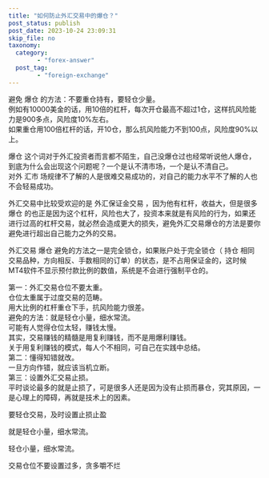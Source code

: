 ```yaml
---
title: "如何防止外汇交易中的爆仓？"
post_status: publish
post_date: 2023-10-24 23:09:31
skip_file: no
taxonomy:
  category:
        - "forex-answer"
  post_tag:
        - "foreign-exchange"
---
```


避免 爆仓 的方法：不要重仓持有，要轻仓少量。  
例如有10000美金的话，用10倍的杠杆，每次开仓最高不超过1仓，这样抗风险能力是900多点，风险度10%左右。  
如果重仓用100倍杠杆的话，开10仓，那么抗风险能力不到100点，风险度90%以上。

爆仓 这个词对于外汇投资者而言都不陌生，自己没爆仓过也经常听说他人爆仓，到底为什么会出现这个问题呢？一个是认不清市场，一个是认不清自己。  
对外 汇市 场规律不了解的人是很难交易成功的，对自己的能力水平不了解的人也不会轻易成功。

外汇交易中比较受欢迎的是 外汇保证金交易 ，因为他有杠杆，收益大，但是很多 爆仓 的也正是因为这个杠杆，风险也大了，投资本来就是有风险的行为，如果还进行过高的杠杆交易，就必然会造成更大的损失，避免外汇交易爆仓的方法是要你避免进行超出自己能力之外的交易。

外汇交易 爆仓 避免的方法之一是完全锁仓，如果账户处于完全锁仓（ 持仓 相同交易品种，方向相反、手数相同的订单）的状态，是不占用保证金的，这时候MT4软件不显示预付款比例的数值，系统是不会进行强制平仓的。

第一：外汇交易仓位不要太重。  
仓位太重属于过度交易的范畴。  
用大比例的杠杆重仓下手，抗风险能力很差。  
避免的方法：就是轻仓小量，细水常流。  
可能有人觉得仓位太轻，赚钱太慢。  
其实，交易赚钱的精髓是用复利赚钱，而不是用爆利赚钱。  
关于用复利赚钱的模式，每人个不相同，可自己在实践中总结。  
第二：懂得知错就改。  
一旦方向作错，就应该当机立断。  
第三：设置外汇交易止损。  
平时谈论最多的就是止损了，可是很多人还是因为没有止损而暴仓，究其原因，一是心理上的障碍，再就是技术上的因素。

要轻仓交易，及时设置止损止盈

就是轻仓小量，细水常流。

轻仓小量，细水常流。

交易仓位不要设置过多，贪多嚼不烂
